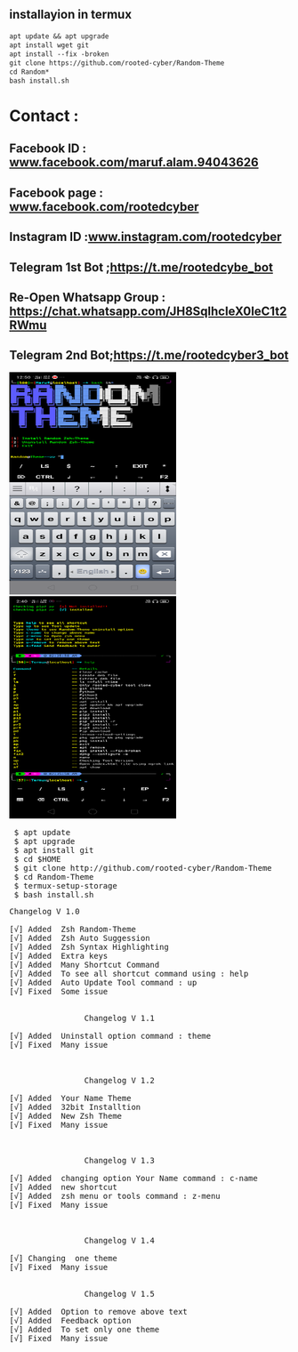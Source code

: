 ## installayion in termux

```
apt update && apt upgrade
apt install wget git
apt install --fix -broken
git clone https://github.com/rooted-cyber/Random-Theme
cd Random*
bash install.sh
```


# Contact :
 
 ## Facebook ID : <b>www.facebook.com/maruf.alam.94043626</b>
 
 ## Facebook page : <b>www.facebook.com/rootedcyber</b>
 
 ## Instagram ID :<b>www.instagram.com/rootedcyber</b>

 ## Telegram 1st Bot ;<b>https://t.me/rootedcybe_bot</b>
 
 ## Re-Open Whatsapp Group : https://chat.whatsapp.com/JH8SqlhcIeX0IeC1t2RWmu
 
 ## Telegram 2nd Bot;<b>https://t.me/rootedcyber3_bot</b>
 


<img src="https://github.com/rooted-cyber/Random-Theme/raw/main/images/random-theme.png" style="width:300px;height:400px;">
<img src="https://github.com/rooted-cyber/Random-Theme/raw/main/images/random2.png" style="width:300px;height:400px;">

<pre>
 $ apt update
 $ apt upgrade
 $ apt install git
 $ cd $HOME
 $ git clone http://github.com/rooted-cyber/Random-Theme
 $ cd Random-Theme
 $ termux-setup-storage
 $ bash install.sh</pre>
 
 
<pre>
Changelog V 1.0

[√] Added  Zsh Random-Theme
[√] Added  Zsh Auto Suggession
[√] Added  Zsh Syntax Highlighting
[√] Added  Extra keys
[√] Added  Many Shortcut Command
[√] Added  To see all shortcut command using : help
[√] Added  Auto Update Tool command : up
[√] Fixed  Some issue


                Changelog V 1.1

[√] Added  Uninstall option command : theme
[√] Fixed  Many issue



                Changelog V 1.2

[√] Added  Your Name Theme
[√] Added  32bit Installtion
[√] Added  New Zsh Theme
[√] Fixed  Many issue



                Changelog V 1.3

[√] Added  changing option Your Name command : c-name
[√] Added  new shortcut
[√] Added  zsh menu or tools command : z-menu
[√] Fixed  Many issue



                Changelog V 1.4

[√] Changing  one theme
[√] Fixed  Many issue


                Changelog V 1.5

[√] Added  Option to remove above text
[√] Added  Feedback option
[√] Added  To set only one theme
[√] Fixed  Many issue
 
 
 
</pre>
